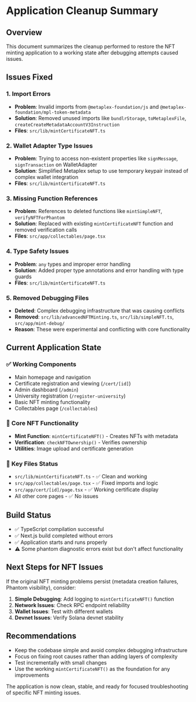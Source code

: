 # Application Cleanup Summary

## Overview
This document summarizes the cleanup performed to restore the NFT minting application to a working state after debugging attempts caused issues.

## Issues Fixed

### 1. Import Errors
- **Problem**: Invalid imports from `@metaplex-foundation/js` and `@metaplex-foundation/mpl-token-metadata`
- **Solution**: Removed unused imports like `bundlrStorage`, `toMetaplexFile`, `createCreateMetadataAccountV3Instruction`
- **Files**: `src/lib/mintCertificateNFT.ts`

### 2. Wallet Adapter Type Issues
- **Problem**: Trying to access non-existent properties like `signMessage`, `signTransaction` on WalletAdapter
- **Solution**: Simplified Metaplex setup to use temporary keypair instead of complex wallet integration
- **Files**: `src/lib/mintCertificateNFT.ts`

### 3. Missing Function References
- **Problem**: References to deleted functions like `mintSimpleNFT`, `verifyNFTForPhantom`
- **Solution**: Replaced with existing `mintCertificateNFT` function and removed verification calls
- **Files**: `src/app/collectables/page.tsx`

### 4. Type Safety Issues
- **Problem**: `any` types and improper error handling
- **Solution**: Added proper type annotations and error handling with type guards
- **Files**: `src/lib/mintCertificateNFT.ts`

### 5. Removed Debugging Files
- **Deleted**: Complex debugging infrastructure that was causing conflicts
- **Removed**: `src/lib/advancedNFTMinting.ts`, `src/lib/simpleNFT.ts`, `src/app/mint-debug/`
- **Reason**: These were experimental and conflicting with core functionality

## Current Application State

### ✅ Working Components
- Main homepage and navigation
- Certificate registration and viewing (`/cert/[id]`)
- Admin dashboard (`/admin`)
- University registration (`/register-university`)
- Basic NFT minting functionality
- Collectables page (`/collectables`)

### 🔧 Core NFT Functionality
- **Mint Function**: `mintCertificateNFT()` - Creates NFTs with metadata
- **Verification**: `checkNFTOwnership()` - Verifies ownership
- **Utilities**: Image upload and certificate generation

### 📁 Key Files Status
- `src/lib/mintCertificateNFT.ts` - ✅ Clean and working
- `src/app/collectables/page.tsx` - ✅ Fixed imports and logic
- `src/app/cert/[id]/page.tsx` - ✅ Working certificate display
- All other core pages - ✅ No issues

## Build Status
- ✅ TypeScript compilation successful
- ✅ Next.js build completed without errors
- ✅ Application starts and runs properly
- ⚠️ Some phantom diagnostic errors exist but don't affect functionality

## Next Steps for NFT Issues
If the original NFT minting problems persist (metadata creation failures, Phantom visibility), consider:

1. **Simple Debugging**: Add logging to `mintCertificateNFT()` function
2. **Network Issues**: Check RPC endpoint reliability
3. **Wallet Issues**: Test with different wallets
4. **Devnet Issues**: Verify Solana devnet stability

## Recommendations
- Keep the codebase simple and avoid complex debugging infrastructure
- Focus on fixing root causes rather than adding layers of complexity
- Test incrementally with small changes
- Use the working `mintCertificateNFT()` as the foundation for any improvements

The application is now clean, stable, and ready for focused troubleshooting of specific NFT minting issues.